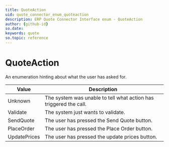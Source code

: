 ```yaml
---
title: QuoteAction
uid: quote_connector_enum_quoteaction
description: ERP Quote Connector Interface enum - QuoteAction
author: {github-id}
so.date:
keywords: quote
so.topic: reference
---
```


# QuoteAction

An enumeration hinting about what the user has asked for.

| Value | Description |
|---|---|
| Unknown | The system was unable to tell what action has triggered the call. |
| Validate | The system just wants to validate. |
| SendQuote | The user has pressed the Send Quote button. |
| PlaceOrder | The user has pressed the Place Order button. |
| UpdatePrices | The user has pressed the update prices button. |
